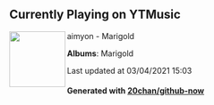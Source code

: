 ## Currently Playing on YTMusic

[<img align="left" width="100" src="https://lh3.googleusercontent.com/QBSfF_JrGV2dj3wudQTGdLOLYEJHPxKEQiLwolguUTLDxO26L_2pIQ6rF580Kum76IMBUWCF_sZfu_A">](https://music.youtube.com/watch?v=UbxtCV8nXnA)

aimyon - Marigold

**Albums**: Marigold

Last updated at 03/04/2021 15:03

#### Generated with [20chan/github-now](https://github.com/20chan/github-now)


<!--
**20chan/20chan** is a ✨ _special_ ✨ repository because its `README.md` (this file) appears on your GitHub profile.

Here are some ideas to get you started:

- 🔭 I’m currently working on ...
- 🌱 I’m currently learning ...
- 👯 I’m looking to collaborate on ...
- 🤔 I’m looking for help with ...
- 💬 Ask me about ...
- 📫 How to reach me: ...
- 😄 Pronouns: ...
- ⚡ Fun fact: ...
-->
